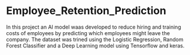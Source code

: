 # Employee_Retention_Prediction

In this project an AI model waas developed to reduce hiring and training costs of employees by predicting which employees might leave the company. The dataset was trined using the Logistic Regression, Random Forest Classifier and a Deep Learning model using Tensorflow and keras.
